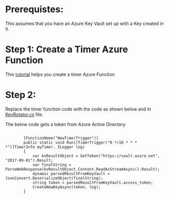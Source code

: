 
# Prerequistes:
This assumes that you have an Azure Key Vault set up with a Key created in it.

# Step 1: Create a Timer Azure Function 
This [tutorial](https://docs.microsoft.com/en-us/azure/azure-functions/functions-create-scheduled-function) helps you create a timer Azure Function

# Step 2:
Replace the timer function code with the code as shown below and in [KeyRotator.cs](KeyRotator.cs) file. 

The below code gets a token from Azure Active Directory
```

        [FunctionName("NewTimerTrigger")]
        public static void Run([TimerTrigger("0 */10 * * * *")]TimerInfo myTimer, ILogger log)
        {
            var kvResultObject = GetToken("https://vault.azure.net", "2017-09-01").Result;
            var finalString = ParseWebResponse(kvResultObject.Content.ReadAsStreamAsync().Result);
            dynamic parsedResultFromKeyVault = JsonConvert.DeserializeObject(finalString);
            string token = parsedResultFromKeyVault.access_token;
            CreateNewKeyAsync(token, log);
        }
```